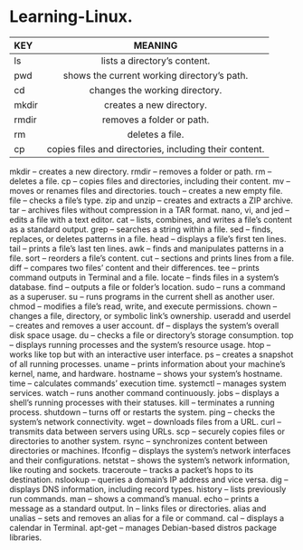 # Learning-Linux.


| KEY | MEANING |
| :---         |     :---:      | 
| ls  |  lists a directory’s content.  | 
| pwd   |  shows the current working directory’s path. |
| cd |   changes the working directory.  | 
| mkdir  | creates a new directory.  | 
| rmdir  |  removes a folder or path.   | 
| rm |   deletes a file.  | 
| cp  | copies files and directories, including their content. | 



mkdir – creates a new directory.
rmdir – removes a folder or path.
rm – deletes a file.
cp – copies files and directories, including their content.
mv – moves or renames files and directories.
touch – creates a new empty file.
file – checks a file’s type.
zip and unzip – creates and extracts a ZIP archive.
tar – archives files without compression in a TAR format.
nano, vi, and jed – edits a file with a text editor.
cat – lists, combines, and writes a file’s content as a standard output.
grep – searches a string within a file.
sed – finds, replaces, or deletes patterns in a file.
head – displays a file’s first ten lines.
tail – prints a file’s last ten lines.
awk – finds and manipulates patterns in a file.
sort – reorders a file’s content.
cut – sections and prints lines from a file.
diff – compares two files’ content and their differences.
tee – prints command outputs in Terminal and a file.
locate – finds files in a system’s database.
find – outputs a file or folder’s location.
sudo – runs a command as a superuser.
su – runs programs in the current shell as another user.
chmod – modifies a file’s read, write, and execute permissions.
chown – changes a file, directory, or symbolic link’s ownership.
useradd and userdel – creates and removes a user account.
df – displays the system’s overall disk space usage.
du – checks a file or directory’s storage consumption.
top – displays running processes and the system’s resource usage.
htop – works like top but with an interactive user interface.
ps – creates a snapshot of all running processes.
uname – prints information about your machine’s kernel, name, and hardware.
hostname – shows your system’s hostname.
time – calculates commands’ execution time.
systemctl – manages system services.
watch – runs another command continuously.
jobs – displays a shell’s running processes with their statuses.
kill – terminates a running process.
shutdown – turns off or restarts the system.
ping – checks the system’s network connectivity.
wget – downloads files from a URL.
curl – transmits data between servers using URLs.
scp – securely copies files or directories to another system.
rsync – synchronizes content between directories or machines.
Ifconfig – displays the system’s network interfaces and their configurations.
netstat – shows the system’s network information, like routing and sockets.
traceroute – tracks a packet’s hops to its destination.
nslookup – queries a domain’s IP address and vice versa.
dig – displays DNS information, including record types.
history – lists previously run commands.
man – shows a command’s manual.
echo – prints a message as a standard output.
ln – links files or directories.
alias and unalias – sets and removes an alias for a file or command.
cal – displays a calendar in Terminal.
apt-get – manages Debian-based distros package libraries.
